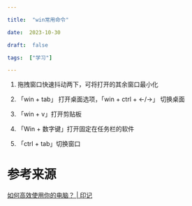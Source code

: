 ```yaml
---  

title:  "win常用命令"

date:  2023-10-30

draft:  false

tags:  ["学习"]

--- 
```


1. 拖拽窗口快速抖动两下，可将打开的其余窗口最小化

2. 「win + tab」  打开桌面选项，「win + ctrl + ←/→」 切换桌面

3. 「win + v」打开剪贴板

4. 「Win + 数字键」打开固定在任务栏的软件

5. 「ctrl + tab」切换窗口

# 参考来源

[如何高效使用你的电脑？ | 印记](https://yinji.org/3531.html)
